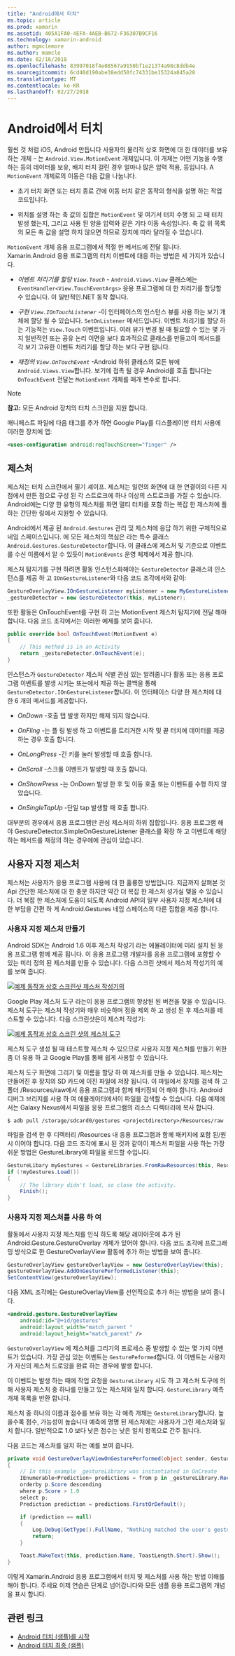 ```yaml
---
title: "Android에서 터치"
ms.topic: article
ms.prod: xamarin
ms.assetid: 405A1FA0-4EFA-4AEB-B672-F36307B9CF16
ms.technology: xamarin-android
author: mgmclemore
ms.author: mamcle
ms.date: 02/16/2018
ms.openlocfilehash: 83997018f4e08567a9150bf1e21374a98c8ddb4e
ms.sourcegitcommit: 6cd40d190abe38edd50fc74331be15324a845a28
ms.translationtype: MT
ms.contentlocale: ko-KR
ms.lasthandoff: 02/27/2018
---
```

# <a name="touch-in-android"></a>Android에서 터치

훨씬 것 처럼 iOS, Android 만듭니다 사용자의 물리적 상호 화면에 대 한 데이터를 보유 하는 개체 &ndash; 는 `Android.View.MotionEvent` 개체입니다. 이 개체는 어떤 기능을 수행 하는 등의 데이터를 보유, 배치 터치 걸린 경우 얼마나 많은 압력 적용, 등입니다. A `MotionEvent` 개체로의 이동은 다음 값을 나눕니다.

-  초기 터치 화면 또는 터치 종료 간에 이동 터치 같은 동작의 형식을 설명 하는 작업 코드입니다.

-  위치를 설명 하는 축 값의 집합은 `MotionEvent` 및 여기서 터치 수행 되 고 때 터치 발생 했는지, 그리고 사용 된 양을 압력와 같은 기타 이동 속성입니다.
   축 값 위 목록의 모든 축 값을 설명 하지 않으면 하므로 장치에 따라 달라질 수 있습니다.


`MotionEvent` 개체 응용 프로그램에서 적절 한 메서드에 전달 됩니다. Xamarin.Android 응용 프로그램의 터치 이벤트에 대응 하는 방법은 세 가지가 있습니다.

-  *이벤트 처리기를 할당 `View.Touch`*  - `Android.Views.View` 클래스에는 `EventHandler<View.TouchEventArgs>` 응용 프로그램에 대 한 처리기를 할당할 수 있습니다. 이 일반적인.NET 동작 합니다.

-  *구현 `View.IOnTouchListener`*  -이 인터페이스의 인스턴스 뷰를 사용 하는 보기 개체에 할당 될 수 있습니다. `SetOnListener` 메서드입니다. 이벤트 처리기를 할당 하는 기능적는 `View.Touch` 이벤트입니다. 여러 뷰가 변경 될 때 필요할 수 있는 몇 가지 일반적인 또는 공유 논리 이면을 보다 효과적으로 클래스를 만들고이 메서드를 각 보기 고유한 이벤트 처리기를 할당 하는 보다 구현 됩니다.

-  *재정의 `View.OnTouchEvent`*  -Android 하위 클래스의 모든 뷰에 `Android.Views.View`합니다. 보기에 접촉 될 경우 Android를 호출 합니다는 `OnTouchEvent` 전달는 `MotionEvent` 개체를 매개 변수로 합니다.


> [!NOTE]
> **참고:** 모든 Android 장치의 터치 스크린을 지원 합니다. 

매니페스트 파일에 다음 태그를 추가 하면 Google Play를 디스플레이만 터치 사용에 이러한 장치에 앱:

```xml
<uses-configuration android:reqTouchScreen="finger" />
```

## <a name="gestures"></a>제스처

제스처는 터치 스크린에서 필기 셰이프. 제스처는 일련의 화면에 대 한 연결이의 다른 지점에서 만든 점으로 구성 된 각 스트로크에 하나 이상의 스트로크를 가질 수 있습니다. Android에는 다양 한 유형의 제스처를 화면 멀티 터치를 포함 하는 복잡 한 제스처에 플 하는 간단한 링에서 지원할 수 있습니다.

Android에서 제공 된 `Android.Gestures` 관리 및 제스처에 응답 하기 위한 구체적으로 네임 스페이스입니다. 에 모든 제스처의 핵심은 라는 특수 클래스 `Android.Gestures.GestureDetector`합니다. 이 클래스에 제스처 및 기준으로 이벤트를 수신 이름에서 알 수 있듯이 `MotionEvents` 운영 체제에서 제공 합니다.

제스처 탐지기를 구현 하려면 활동 인스턴스화해야는 `GestureDetector` 클래스의 인스턴스를 제공 하 고 `IOnGestureListener`와 다음 코드 조각에서와 같이:

```csharp
GestureOverlayView.IOnGestureListener myListener = new MyGestureListener();
_gestureDetector = new GestureDetector(this, myListener);
```

또한 활동은 OnTouchEvent를 구현 하 고는 MotionEvent 제스처 탐지기에 전달 해야 합니다. 다음 코드 조각에서는 이러한 예제를 보여 줍니다.

```csharp
public override bool OnTouchEvent(MotionEvent e)
{
    // This method is in an Activity
    return _gestureDetector.OnTouchEvent(e);
}
```

인스턴스가 `GestureDetector` 제스처 식별 관심 있는 알려줍니다 활동 또는 응용 프로그램 이벤트를 발생 시키는 또는에서 제공 하는 콜백을 통해 `GestureDetector.IOnGestureListener`합니다.
이 인터페이스 다양 한 제스처에 대 한 6 개의 메서드를 제공합니다.

-  *OnDown* -호출 탭 발생 하지만 해제 되지 않습니다.

-  *OnFling* -는 플 링 발생 하 고 이벤트를 트리거한 시작 및 끝 터치에 데이터를 제공 하는 경우 호출 합니다.

-  *OnLongPress* -긴 키를 눌러 발생할 때 호출 합니다.

-  *OnScroll* -스크롤 이벤트가 발생할 때 호출 합니다.

-  *OnShowPress* -는 OnDown 발생 한 후 및 이동 호출 또는 이벤트를 수행 하지 않았습니다.

-  *OnSingleTapUp* -단일 tap 발생할 때 호출 합니다.


대부분의 경우에서 응용 프로그램만 관심 제스처의 하위 집합입니다. 응용 프로그램 해야 GestureDetector.SimpleOnGestureListener 클래스를 확장 하 고 이벤트에 해당 하는 메서드를 재정의 하는 경우에에 관심이 있습니다.

## <a name="custom-gestures"></a>사용자 지정 제스처

제스처는 사용자가 응용 프로그램 사용에 대 한 훌륭한 방법입니다. 지금까지 살펴본 것 Api 간단한 제스처에 대 한 충분 하지만 약간 더 복잡 한 제스처 성가실 맺을 수 있습니다. 더 복잡 한 제스처에 도움이 되도록 Android API의 일부 사용자 지정 제스처에 대 한 부담을 간편 하 게 Android.Gestures 네임 스페이스의 다른 집합을 제공 합니다.

### <a name="creating-custom-gestures"></a>사용자 지정 제스처 만들기

Android SDK는 Android 1.6 이후 제스처 작성기 라는 에뮬레이터에 미리 설치 된 응용 프로그램 함께 제공 됩니다. 이 응용 프로그램 개발자를 응용 프로그램에 포함할 수 있는 미리 정의 된 제스처를 만들 수 있습니다. 다음 스크린 샷에서 제스처 작성기의 예를 보여 줍니다.

[![예제 동작과 상호 스크린샷 제스처 작성기의](touch-in-android-images/image11.png)](touch-in-android-images/image11.png)

Google Play 제스처 도구 라는이 응용 프로그램의 향상된 된 버전을 찾을 수 있습니다. 제스처 도구는 제스처 작성기와 매우 비슷하며 점을 제외 하 고 생성 된 후 제스처를 테스트할 수 있습니다. 다음 스크린샷은이 제스처 작성기:

[![예제 동작과 상호 스크린 샷의 제스처 도구](touch-in-android-images/image12.png)](touch-in-android-images/image12.png)

제스처 도구 생성 될 때 테스트할 제스처 수 있으므로 사용자 지정 제스처를 만들기 위한 좀 더 유용 하 고 Google Play를 통해 쉽게 사용할 수 있습니다.

제스처 도구 화면에 그리기 및 이름을 할당 하 여 제스처를 만들 수 있습니다. 제스처는 만들어진 후 장치의 SD 카드에 이진 파일에 저장 됩니다. 이 파일에서 장치를 검색 하 고 폴더 /Resources/raw에서 응용 프로그램과 함께 패키징되 어 해야 합니다. Android 디버그 브리지를 사용 하 여 에뮬레이터에서이 파일을 검색할 수 있습니다. 다음 예제에서는 Galaxy Nexus에서 파일을 응용 프로그램의 리소스 디렉터리에 복사 합니다.

```shell
$ adb pull /storage/sdcard0/gestures <projectdirectory>/Resources/raw
```

파일을 검색 한 후 디렉터리 /Resources 내 응용 프로그램과 함께 패키지에 포함 된/원시 이어야 합니다. 다음 코드 조각에 표시 된 것과 같이이 제스처 파일을 사용 하는 가장 쉬운 방법은 GestureLibrary에 파일을 로드할 수입니다.

```csharp
GestureLibary myGestures = GestureLibraries.FromRawResources(this, Resource.Raw.gestures);
if (!myGestures.Load())
{
    // The library didn't load, so close the activity.
    Finish();
}
```

### <a name="using-custom-gestures"></a>사용자 지정 제스처를 사용 하 여

활동에서 사용자 지정 제스처를 인식 하도록 해당 레이아웃에 추가 된 Android.Gesture.GestureOverlay 개체가 있어야 합니다. 다음 코드 조각에 프로그래밍 방식으로 한 GestureOverlayView 활동에 추가 하는 방법을 보여 줍니다.

```csharp
GestureOverlayView gestureOverlayView = new GestureOverlayView(this);
gestureOverlayView.AddOnGesturePerformedListener(this);
SetContentView(gestureOverlayView);
```

다음 XML 조각에는 GestureOverlayView를 선언적으로 추가 하는 방법을 보여 줍니다.

```xml
<android.gesture.GestureOverlayView
    android:id="@+id/gestures"
    android:layout_width="match_parent "
    android:layout_height="match_parent" />
```

`GestureOverlayView` 에 제스처를 그리기의 프로세스 중 발생할 수 있는 몇 가지 이벤트가 있습니다. 가장 관심 있는 이벤트는 `GesturePeformed`합니다. 이 이벤트는 사용자가 자신의 제스처 드로잉을 완료 하는 경우에 발생 합니다.

이 이벤트는 발생 하는 때에 작업 요청을 `GestureLibrary` 시도 하 고 제스처 도구에 의해 사용자 제스처 중 하나를 만들고 있는 제스처와 일치 합니다. `GestureLibrary` 예측 개체 목록을 반환 합니다.

제스처 중 하나의 이름과 점수를 보유 하는 각 예측 개체는 `GestureLibrary`합니다. 높을수록 점수, 가능성이 높습니다 예측에 명명 된 제스처에는 사용자가 그린 제스처와 일치 합니다.
일반적으로 1.0 보다 낮은 점수는 낮은 일치 항목으로 간주 됩니다.

다음 코드는 제스처를 일치 하는 예를 보여 줍니다.

```csharp
private void GestureOverlayViewOnGesturePerformed(object sender, GestureOverlayView.GesturePerformedEventArgs gesturePerformedEventArgs)
{
    // In this example _gestureLibrary was instantiated in OnCreate
    IEnumerable<Prediction> predictions = from p in _gestureLibrary.Recognize(gesturePerformedEventArgs.Gesture)
    orderby p.Score descending
    where p.Score > 1.0
    select p;
    Prediction prediction = predictions.FirstOrDefault();

    if (prediction == null)
    {
        Log.Debug(GetType().FullName, "Nothing matched the user's gesture.");
        return;
    }

    Toast.MakeText(this, prediction.Name, ToastLength.Short).Show();
}
```

이렇게 Xamarin.Android 응용 프로그램에서 터치 및 제스처를 사용 하는 방법 이해를 해야 합니다. 주세요 이제 연습은 단계로 넘어갑니다와 모든 샘플 응용 프로그램의 개념을 표시 합니다.



## <a name="related-links"></a>관련 링크

- [Android 터치 (샘플)를 시작](https://developer.xamarin.com/samples/monodroid/ApplicationFundamentals/Touch_start)
- [Android 터치 최종 (샘플)](https://developer.xamarin.com/samples/monodroid/ApplicationFundamentals/Touch_final)
